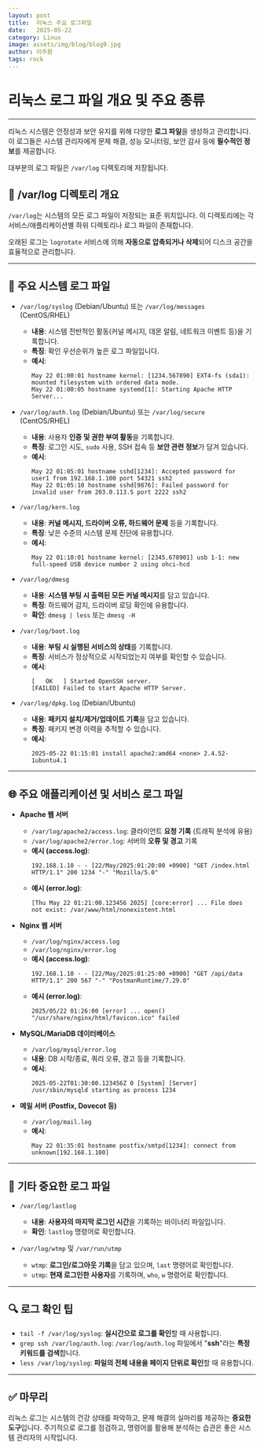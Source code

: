 ```yaml
---
layout: post
title:  리눅스 주요 로그파일
date:   2025-05-22
category: Linux
image: assets/img/blog/blog9.jpg
author: 이주환
tags: rock
---
```


# **리눅스 로그 파일 개요 및 주요 종류**

---

리눅스 시스템은 안정성과 보안 유지를 위해 다양한 **로그 파일**을 생성하고 관리합니다. 이 로그들은 시스템 관리자에게 문제 해결, 성능 모니터링, 보안 감사 등에 **필수적인 정보**를 제공합니다.

대부분의 로그 파일은 `/var/log` 디렉토리에 저장됩니다.

## **📁 /var/log 디렉토리 개요**

`/var/log`는 시스템의 모든 로그 파일이 저장되는 표준 위치입니다. 이 디렉토리에는 각 서비스/애플리케이션별 하위 디렉토리나 로그 파일이 존재합니다.

오래된 로그는 `logrotate` 서비스에 의해 **자동으로 압축되거나 삭제**되어 디스크 공간을 효율적으로 관리합니다.

---

## **📝 주요 시스템 로그 파일**

* `/var/log/syslog` (Debian/Ubuntu) 또는 `/var/log/messages` (CentOS/RHEL)
    * **내용**: 시스템 전반적인 활동(커널 메시지, 데몬 알림, 네트워크 이벤트 등)을 기록합니다.
    * **특징**: 확인 우선순위가 높은 로그 파일입니다.
    * **예시**:
        ```
        May 22 01:00:01 hostname kernel: [1234.567890] EXT4-fs (sda1): mounted filesystem with ordered data mode.
        May 22 01:00:05 hostname systemd[1]: Starting Apache HTTP Server...
        ```

* `/var/log/auth.log` (Debian/Ubuntu) 또는 `/var/log/secure` (CentOS/RHEL)
    * **내용**: 사용자 **인증 및 권한 부여 활동**을 기록합니다.
    * **특징**: 로그인 시도, `sudo` 사용, SSH 접속 등 **보안 관련 정보**가 담겨 있습니다.
    * **예시**:
        ```
        May 22 01:05:01 hostname sshd[1234]: Accepted password for user1 from 192.168.1.100 port 54321 ssh2
        May 22 01:05:10 hostname sshd[9876]: Failed password for invalid user from 203.0.113.5 port 2222 ssh2
        ```

* `/var/log/kern.log`
    * **내용**: **커널 메시지, 드라이버 오류, 하드웨어 문제** 등을 기록합니다.
    * **특징**: 낮은 수준의 시스템 문제 진단에 유용합니다.
    * **예시**:
        ```
        May 22 01:10:01 hostname kernel: [2345.678901] usb 1-1: new full-speed USB device number 2 using ohci-hcd
        ```

* `/var/log/dmesg`
    * **내용**: **시스템 부팅 시 출력된 모든 커널 메시지**를 담고 있습니다.
    * **특징**: 하드웨어 감지, 드라이버 로딩 확인에 유용합니다.
    * **확인**: `dmesg | less` 또는 `dmesg -H`

* `/var/log/boot.log`
    * **내용**: **부팅 시 실행된 서비스의 상태**를 기록합니다.
    * **특징**: 서비스가 정상적으로 시작되었는지 여부를 확인할 수 있습니다.
    * **예시**:
        ```
        [   OK   ] Started OpenSSH server.
        [FAILED] Failed to start Apache HTTP Server.
        ```

* `/var/log/dpkg.log` (Debian/Ubuntu)
    * **내용**: **패키지 설치/제거/업데이트 기록**을 담고 있습니다.
    * **특징**: 패키지 변경 이력을 추적할 수 있습니다.
    * **예시**:
        ```
        2025-05-22 01:15:01 install apache2:amd64 <none> 2.4.52-1ubuntu4.1
        ```

---

## **🌐 주요 애플리케이션 및 서비스 로그 파일**

* **Apache 웹 서버**
    * `/var/log/apache2/access.log`: 클라이언트 **요청 기록** (트래픽 분석에 유용)
    * `/var/log/apache2/error.log`: 서버의 **오류 및 경고** 기록
    * **예시 (access.log)**:
        ```
        192.168.1.10 - - [22/May/2025:01:20:00 +0900] "GET /index.html HTTP/1.1" 200 1234 "-" "Mozilla/5.0"
        ```
    * **예시 (error.log)**:
        ```
        [Thu May 22 01:21:00.123456 2025] [core:error] ... File does not exist: /var/www/html/nonexistent.html
        ```

* **Nginx 웹 서버**
    * `/var/log/nginx/access.log`
    * `/var/log/nginx/error.log`
    * **예시 (access.log)**:
        ```
        192.168.1.10 - - [22/May/2025:01:25:00 +0900] "GET /api/data HTTP/1.1" 200 567 "-" "PostmanRuntime/7.29.0"
        ```
    * **예시 (error.log)**:
        ```
        2025/05/22 01:26:00 [error] ... open() "/usr/share/nginx/html/favicon.ico" failed
        ```

* **MySQL/MariaDB 데이터베이스**
    * `/var/log/mysql/error.log`
    * **내용**: DB 시작/종료, 쿼리 오류, 경고 등을 기록합니다.
    * **예시**:
        ```
        2025-05-22T01:30:00.123456Z 0 [System] [Server] /usr/sbin/mysqld starting as process 1234
        ```

* **메일 서버 (Postfix, Dovecot 등)**
    * `/var/log/mail.log`
    * **예시**:
        ```
        May 22 01:35:01 hostname postfix/smtpd[1234]: connect from unknown[192.168.1.100]
        ```

---

## **📌 기타 중요한 로그 파일**

* `/var/log/lastlog`
    * **내용**: **사용자의 마지막 로그인 시간**을 기록하는 바이너리 파일입니다.
    * **확인**: `lastlog` 명령어로 확인합니다.

* `/var/log/wtmp` 및 `/var/run/utmp`
    * `wtmp`: **로그인/로그아웃 기록**을 담고 있으며, `last` 명령어로 확인합니다.
    * `utmp`: **현재 로그인한 사용자**를 기록하며, `who`, `w` 명령어로 확인합니다.

---

## **🔍 로그 확인 팁**

* `tail -f /var/log/syslog`: **실시간으로 로그를 확인**할 때 사용합니다.
* `grep ssh /var/log/auth.log`: `/var/log/auth.log` 파일에서 "**ssh**"라는 **특정 키워드를 검색**합니다.
* `less /var/log/syslog`: **파일의 전체 내용을 페이지 단위로 확인**할 때 유용합니다.

---

## **✅ 마무리**

리눅스 로그는 시스템의 건강 상태를 파악하고, 문제 해결의 실마리를 제공하는 **중요한 도구**입니다. 주기적으로 로그를 점검하고, 명령어를 활용해 분석하는 습관은 좋은 시스템 관리자의 시작입니다.
